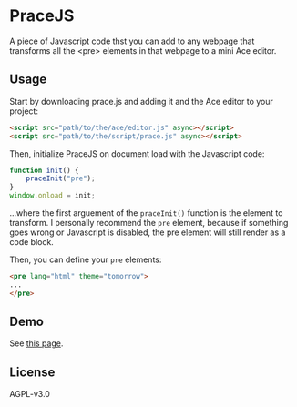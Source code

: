 # PraceJS
A piece of Javascript code thst you can add to any webpage that transforms all the &lt;pre> elements in that webpage to a mini Ace editor.

## Usage
Start by downloading prace.js and adding it and the Ace editor to your project:
```html
<script src="path/to/the/ace/editor.js" async></script>
<script src="path/to/the/script/prace.js" async></script>
```

Then, initialize PraceJS on document load with the Javascript code:
```javascript
function init() {
    praceInit("pre");
}
window.onload = init;
```
...where the first arguement of the `praceInit()` function is the element to transform. I personally recommend the `pre` element, because if something goes wrong or Javascript is disabled, the pre element will still render as a code block.

Then, you can define your `pre` elements:
```html
<pre lang="html" theme="tomorrow">
...
</pre>
```

## Demo
See [this page](http://kiedtl.surge.sh/projects/prace).

## License
AGPL-v3.0
